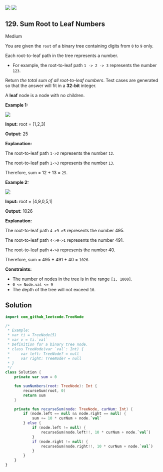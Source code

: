 [![](https://img.shields.io/github/stars/javadev/LeetCode-in-Kotlin?label=Stars&style=flat-square)](https://github.com/javadev/LeetCode-in-Kotlin)
[![](https://img.shields.io/github/forks/javadev/LeetCode-in-Kotlin?label=Fork%20me%20on%20GitHub%20&style=flat-square)](https://github.com/javadev/LeetCode-in-Kotlin/fork)

## 129\. Sum Root to Leaf Numbers

Medium

You are given the `root` of a binary tree containing digits from `0` to `9` only.

Each root-to-leaf path in the tree represents a number.

*   For example, the root-to-leaf path `1 -> 2 -> 3` represents the number `123`.

Return _the total sum of all root-to-leaf numbers_. Test cases are generated so that the answer will fit in a **32-bit** integer.

A **leaf** node is a node with no children.

**Example 1:**

![](https://assets.leetcode.com/uploads/2021/02/19/num1tree.jpg)

**Input:** root = [1,2,3]

**Output:** 25

**Explanation:** 

The root-to-leaf path `1->2` represents the number `12`.

The root-to-leaf path `1->3` represents the number `13`. 

Therefore, sum = 12 + 13 = `25`.

**Example 2:**

![](https://assets.leetcode.com/uploads/2021/02/19/num2tree.jpg)

**Input:** root = [4,9,0,5,1]

**Output:** 1026

**Explanation:** 

The root-to-leaf path `4->9->5` represents the number 495. 

The root-to-leaf path `4->9->1` represents the number 491. 

The root-to-leaf path `4->0` represents the number 40. 

Therefore, sum = 495 + 491 + 40 = `1026`.

**Constraints:**

*   The number of nodes in the tree is in the range `[1, 1000]`.
*   `0 <= Node.val <= 9`
*   The depth of the tree will not exceed `10`.

## Solution

```kotlin
import com_github_leetcode.TreeNode

/*
 * Example:
 * var ti = TreeNode(5)
 * var v = ti.`val`
 * Definition for a binary tree node.
 * class TreeNode(var `val`: Int) {
 *     var left: TreeNode? = null
 *     var right: TreeNode? = null
 * }
 */
class Solution {
    private var sum = 0

    fun sumNumbers(root: TreeNode): Int {
        recurseSum(root, 0)
        return sum
    }

    private fun recurseSum(node: TreeNode, curNum: Int) {
        if (node.left == null && node.right == null) {
            sum += 10 * curNum + node.`val`
        } else {
            if (node.left != null) {
                recurseSum(node.left!!, 10 * curNum + node.`val`)
            }
            if (node.right != null) {
                recurseSum(node.right!!, 10 * curNum + node.`val`)
            }
        }
    }
}
```